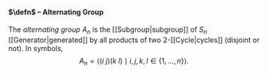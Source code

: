 #### $\defn$ – Alternating Group
The *alternating group* $A_n$ is the [[Subgroup|subgroup]] of $S_n$ [[Generator|generated]] by all products of two $2$-[[Cycle|cycles]] (disjoint or not). In symbols,
$$A_n=\langle (i \ j )(k \ l) \mid i,j,k,l \in \{1, \ldots, n\}\rangle.$$